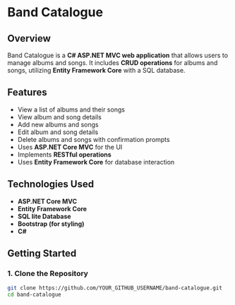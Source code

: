 # Band Catalogue

## Overview
Band Catalogue is a **C# ASP.NET MVC web application** that allows users to manage albums and songs. It includes **CRUD operations** for albums and songs, utilizing **Entity Framework Core** with a SQL database.

## Features
- View a list of albums and their songs
- View album and song details
- Add new albums and songs
- Edit album and song details
- Delete albums and songs with confirmation prompts
- Uses **ASP.NET Core MVC** for the UI
- Implements **RESTful operations**
- Uses **Entity Framework Core** for database interaction

## Technologies Used
- **ASP.NET Core MVC**
- **Entity Framework Core**
- **SQL lite Database**
- **Bootstrap (for styling)**
- **C#**

## Getting Started

### 1. Clone the Repository
```sh
git clone https://github.com/YOUR_GITHUB_USERNAME/band-catalogue.git
cd band-catalogue
